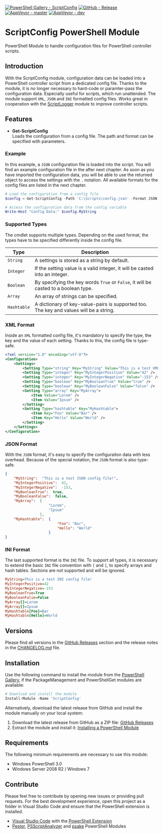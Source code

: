 [![PowerShell Gallery - ScriptConfig](https://img.shields.io/badge/PowerShell_Gallery-ScriptConfig-0072C6.svg)](https://www.powershellgallery.com/packages/ScriptConfig)
[![GitHub - Release](https://img.shields.io/github/release/claudiospizzi/ScriptConfig.svg)](https://github.com/claudiospizzi/ScriptConfig/releases)
[![AppVeyor - master](https://img.shields.io/appveyor/ci/claudiospizzi/ScriptConfig/master.svg)](https://ci.appveyor.com/project/claudiospizzi/ScriptConfig/branch/master)
[![AppVeyor - dev](https://img.shields.io/appveyor/ci/claudiospizzi/ScriptConfig/dev.svg)](https://ci.appveyor.com/project/claudiospizzi/ScriptConfig/branch/dev)


# ScriptConfig PowerShell Module

PowerShell Module to handle configuration files for PowerShell controller
scripts.


## Introduction

With the ScriptConfig module, configuration data can be loaded into a PowerShell
controller script from a dedicated config file. Thanks to the module, it is no
longer necessary to hard-code or paramter-pass the configuration data.
Especially useful for scripts, which run unattended. The module support `XML`,
`JSON` and `INI` formatted config files. Works great in cooperation with the
[ScriptLogger] module to improve controller scripts.


## Features

* **Get-ScriptConfig**  
  Loads the configuration from a config file. The path and format can be
  specified with parameters.


### Example

In this example, a `JSON` configuration file is loaded into the script. You will
find an example configuration file in the after next chapter. As soon as you
have imported the configuration data, you will be able to use the returned
object to access the settings with the `.` notation. All available formats for
the config files are listed in the next chapter.

```powershell
# Load the configuration from a config file
$config = Get-ScriptConfig -Path 'C:\Scripts\config.json' -Format JSON

# Access the configuration data from the config variable
Write-Host "Config Data:" $config.MyString
```


### Supported Types

The cmdlet supports multiple types. Depending on the used format, the types have
to be specified differently inside the config file.

| Type          | Description                                                                              |
| ------------- | ---------------------------------------------------------------------------------------- |
| `String`      | A settings is stored as a string by default.                                             |
| `Integer`     | If the setting value is a valid integer, it will be casted into an integer.              |
| `Boolean`     | By specifying the key words `True` or `False`, it will be casted to a boolean type.      |
| `Array`       | An array of strings can be specified.                                                    |
| `Hashtable`   | A dictionary of key-value-pairs is supported too. The key and values will be a string.   |


### XML Format

Inside an `XML` formatted config file, it's mandatory to specify the type, the key and the value of each setting. Thanks to this, the config file is type-safe.

```xml
<?xml version="1.0" encoding="utf-8"?>
<Configuration>
    <Settings>
        <Setting Type="string" Key="MyString" Value="This is a test XML config file!" />
        <Setting Type="integer" Key="MyIntegerPositive" Value="42" />
        <Setting Type="integer" Key="MyIntegerNegative" Value="-153" />
        <Setting Type="boolean" Key="MyBooleanTrue" Value="true" />
        <Setting Type="boolean" Key="MyBooleanFalse" Value="false" />
        <Setting Type="array" Key="MyArray">
            <Item Value="Lorem" />
            <Item Value="Ipsum" />
        </Setting>
        <Setting Type="hashtable" Key="MyHashtable">
            <Item Key="Foo" Value="Bar" />
            <Item Key="Hello" Value="World" />
        </Setting>
    </Settings>
</Configuration>
```


### JSON Format

With the `JSON` format, it's easy to specify the configuraiton data with less overhead. Because of the special notation, the `JSON` format is also type-safe.

```json
{
    "MyString":  "This is a test JSON config file!",
    "MyIntegerPositive":  42,
    "MyIntegerNegative":  -153,
    "MyBooleanTrue":  true,
    "MyBooleanFalse":  false,
    "MyArray":  [
                    "Lorem",
                    "Ipsum"
                ],
    "MyHashtable":  {
                        "Foo": "Bar",
                        "Hello": "World"
                    }
}
```


### INI Format

The last supported format is the `INI` file. To support all types, it is necessary to extend the basic `INI` file convention with `[` and `]`, to specify arrays and hash tables. Sections are not supported and will be ignored.

```ini
MyString=This is a test INI config file!
MyIntegerPositive=42
MyIntegerNegative=-153
MyBooleanTrue=True
MyBooleanFalse=False
MyArray[]=Lorem
MyArray[]=Ipsum
MyHashtable[Foo]=Bar
MyHashtable[Hello]=World
```


## Versions

Please find all versions in the [GitHub Releases] section and the release notes
in the [CHANGELOG.md] file.


## Installation

Use the following command to install the module from the [PowerShell Gallery],
if the PackageManagement and PowerShellGet modules are available:

```powershell
# Download and install the module
Install-Module -Name 'ScriptConfig'
```

Alternatively, download the latest release from GitHub and install the module
manually on your local system:

1. Download the latest release from GitHub as a ZIP file: [GitHub Releases]
2. Extract the module and install it: [Installing a PowerShell Module]


## Requirements

The following minimum requirements are necessary to use this module:

* Windows PowerShell 3.0
* Windows Server 2008 R2 / Windows 7


## Contribute

Please feel free to contribute by opening new issues or providing pull requests.
For the best development experience, open this project as a folder in Visual
Studio Code and ensure that the PowerShell extension is installed.

* [Visual Studio Code] with the [PowerShell Extension]
* [Pester], [PSScriptAnalyzer] and [psake] PowerShell Modules



[ScriptLogger]: https://github.com/claudiospizzi/ScriptLogger

[PowerShell Gallery]: https://www.powershellgallery.com/packages/ScriptConfig
[GitHub Releases]: https://github.com/claudiospizzi/ScriptConfig/releases
[Installing a PowerShell Module]: https://msdn.microsoft.com/en-us/library/dd878350

[CHANGELOG.md]: CHANGELOG.md

[Visual Studio Code]: https://code.visualstudio.com/
[PowerShell Extension]: https://marketplace.visualstudio.com/items?itemName=ms-vscode.PowerShell
[Pester]: https://www.powershellgallery.com/packages/Pester
[PSScriptAnalyzer]: https://www.powershellgallery.com/packages/PSScriptAnalyzer
[psake]: https://www.powershellgallery.com/packages/psake
